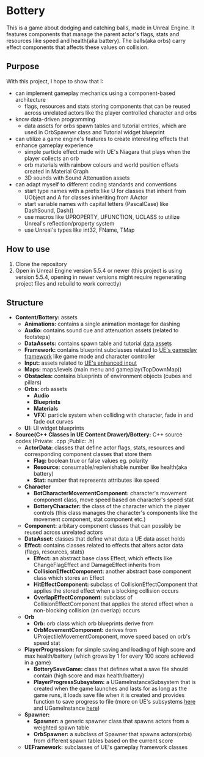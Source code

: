 # Bottery
This is a game about dodging and catching balls, made in Unreal Engine. It features components that manage the parent actor's flags, stats and resources like speed and health(aka battery). The balls(aka orbs) carry effect components that affects these values on collision.

## Purpose
With this project, I hope to show that I:
- can implement gameplay mechanics using a component-based architecture
  - flags, resources and stats storing components that can be reused across unrelated actors like the player controlled character and orbs
- know data-driven programming
  - data assets for orbs spawn tables and tutorial entries, which are used in OrbSpawner class and Tutorial widget blueprint
- can utilize a game engine's features to create interesting effects that enhance gameplay experience
  - simple particle effect made with UE's Niagara that plays when the player collects an orb
  - orb materials with rainbow colours and world position offsets created in Material Graph
  - 3D sounds with Sound Attenuation assets
- can adapt myself to different coding standards and conventions
  - start type names with a prefix like U for classes that inherit from UObject and A for classes inheriting from AActor
  - start variable names with capital letters (PascalCase) like DashSound, Dash()
  - use macros like UPROPERTY, UFUNCTION, UCLASS to utilize Unreal's reflection/property system
  - use Unreal's types like int32, FName, TMap

## How to use
1. Clone the repository
2. Open in Unreal Engine version 5.5.4 or newer (this project is using version 5.5.4, opening in newer versions might require regenerating project files and rebuild to work correctly)

## Structure
- **Content/Bottery:** assets
  - **Animations:** contains a single animation montage for dashing
  - **Audio:** contains sound cue and attenuation assets (related to footsteps)
  - **DataAssets:** contains spawn table and tutorial [data assets](https://dev.epicgames.com/documentation/en-us/unreal-engine/data-assets-in-unreal-engine)
  - **Framework:** contains blueprint subclasses related to [UE's gameplay framework](https://dev.epicgames.com/documentation/en-us/unreal-engine/gameplay-framework-in-unreal-engine) like game mode and character controller
  - **Input:** assets related to [UE's enhanced input](https://dev.epicgames.com/documentation/en-us/unreal-engine/enhanced-input-in-unreal-engine)
  - **Maps:** maps/levels (main menu and gameplay(TopDownMap))
  - **Obstacles:** contains blueprints of environment objects (cubes and pillars)
  - **Orbs:** orb assets
    - **Audio**
    - **Blueprints**
    - **Materials**
    - **VFX:** particle system when colliding with character, fade in and fade out curves
  - **UI:** UI widget blueprints
- **Source(C++ Classes in UE Content Drawer)/Bottery:** C++ source codes (Private: .cpp ;Public: .h)
  - **ActorData:** classes that define actor flags, stats, resources and corresponding component classes that store them
    - **Flag:** boolean true or false values eg. polarity
    - **Resource:** consumable/replenishable number like health(aka battery)
    - **Stat:** number that represents attributes like speed
  - **Character**
    - **BotCharacterMovementComponent:** character's movement component class, move speed based on character's speed stat
    - **BotteryCharacter:** the class of the character which the player controls (this class manages the character's components like the movement component, stat component etc.)
  - **Component:** arbitary component classes that can possibly be reused across unrelated actors
  - **DataAsset:** classes that define what data a UE data asset holds
  - **Effect:** contains classes related to effects that alters actor data (flags, resources, stats)
    - **Effect:** an abstract base class Effect, which effects like ChangeFlagEffect and DamageEffect inherits from
    - **CollisionEffectComponent:** another abstract base component class which stores an Effect
    - **HitEffectComponent:** subclass of CollisionEffectComponent that applies the stored effect when a blocking collision occurs
    - **OverlapEffectComponent:** subclass of CollisionEffectComponent that applies the stored effect when a non-blocking collision (an overlap) occurs
  - **Orb**
    - **Orb:** orb class which orb blueprints derive from
    - **OrbMovementComponent:** derives from UProjectileMovementComponent, move speed based on orb's speed stat
  - **PlayerProgression:** for simple saving and loading of high score and max health/battery (which grows by 1 for every 100 score achieved in a game)
    - **BotterySaveGame:** class that defines what a save file should contain (high score and max health/battery)
    - **PlayerProgressSubsystem:** a UGameInstanceSubsystem that is created when the game launches and lasts for as long as the game runs, it loads save file when it is created and provides function to save progress to file (more on  UE's subsystems [here](https://dev.epicgames.com/documentation/en-us/unreal-engine/programming-subsystems-in-unreal-engine) and UGameInstance [here](https://dev.epicgames.com/documentation/en-us/unreal-engine/API/Runtime/Engine/Engine/UGameInstance))
  - **Spawner:**
    - **Spawner:** a generic spawner class that spawns actors from a weighted spawn table
    - **OrbSpawner:** a subclass of Spawner that spawns actors(orbs) from different spawn tables based on the current score
  - **UEFramework:** subclasses of UE's gameplay framework classes